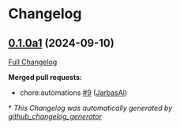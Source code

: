 # Changelog

## [0.1.0a1](https://github.com/OpenVoiceOS/skill-ovos-somafm/tree/0.1.0a1) (2024-09-10)

[Full Changelog](https://github.com/OpenVoiceOS/skill-ovos-somafm/compare/V0.0.2...0.1.0a1)

**Merged pull requests:**

- chore:automations [\#9](https://github.com/OpenVoiceOS/skill-ovos-somafm/pull/9) ([JarbasAl](https://github.com/JarbasAl))



\* *This Changelog was automatically generated by [github_changelog_generator](https://github.com/github-changelog-generator/github-changelog-generator)*
